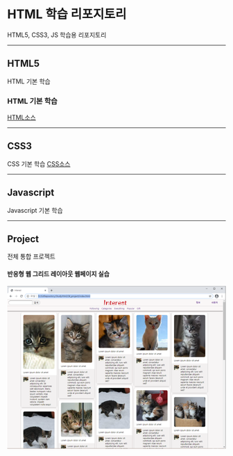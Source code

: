 # HTML 학습 리포지토리
HTML5, CSS3, JS 학습용 리포지토리

------------------------------

## HTML5
HTML 기본 학습

### HTML 기본 학습
[HTML소스](https://github.com/hugoMGSung/StudyHtml/tree/main/01_HTML)

-------------------------------

## CSS3
CSS 기본 학습
[CSS소스](https://github.com/hugoMGSung/StudyHtml/tree/main/02_CSS)

-------------------------------

## Javascript
Javascript 기본 학습

-------------------------------

## Project
전체 통합 프로젝트

#### 반응형 웹 그리드 레이아웃 웹페이지 실습
![결과1](/ref_images/result01.png)

